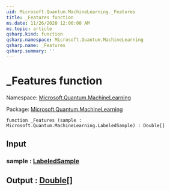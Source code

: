 ```yaml
---
uid: Microsoft.Quantum.MachineLearning._Features
title: _Features function
ms.date: 11/26/2020 12:00:00 AM
ms.topic: article
qsharp.kind: function
qsharp.namespace: Microsoft.Quantum.MachineLearning
qsharp.name: _Features
qsharp.summary: ''
---
```


# _Features function

Namespace: [Microsoft.Quantum.MachineLearning](xref:Microsoft.Quantum.MachineLearning)

Package: [Microsoft.Quantum.MachineLearning](https://nuget.org/packages/Microsoft.Quantum.MachineLearning)




```qsharp
function _Features (sample : Microsoft.Quantum.MachineLearning.LabeledSample) : Double[]
```


## Input

### sample : [LabeledSample](xref:Microsoft.Quantum.MachineLearning.LabeledSample)





## Output : [Double](xref:microsoft.quantum.lang-ref.double)[]

